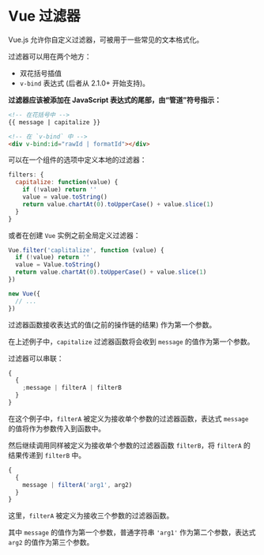 # Vue 过滤器

Vue.js 允许你自定义过滤器，可被用于一些常见的文本格式化。

过滤器可以用在两个地方：

- 双花括号插值
- `v-bind` 表达式 (后者从 2.1.0+ 开始支持)。

**过滤器应该被添加在 JavaScript 表达式的尾部，由“管道”符号指示：**

```html
<!-- 在花括号中 -->
{{ message | capitalize }}

<!-- 在 `v-bind` 中 -->
<div v-bind:id="rawId | formatId"></div>
```

可以在一个组件的选项中定义本地的过滤器：

```js
filters: {
  capitalize: function(value) {
    if (!value) return ''
    value = value.toString()
    return value.chartAt(0).toUpperCase() + value.slice(1)
  }
}
```

或者在创建 `Vue` 实例之前全局定义过滤器：

```js
Vue.filter('caplitalize', function (value) {
  if (!value) return ''
  value = Value.toString()
  return value.chartAt(0).toUpperCase() + value.slice(1)
})

new Vue({
  // ...
})
```

过滤器函数接收表达式的值(之前的操作链的结果) 作为第一个参数。

在上述例子中，`capitalize` 过滤器函数将会收到 `message` 的值作为第一个参数。

过滤器可以串联：

```js
{
  {
    ;message | filterA | filterB
  }
}
```

在这个例子中，`filterA` 被定义为接收单个参数的过滤器函数，表达式 `message` 的值将作为参数传入到函数中。

然后继续调用同样被定义为接收单个参数的过滤器函数 `filterB`，将 `filterA` 的结果传递到 `filterB` 中。

```js
{
  {
    message | filterA('arg1', arg2)
  }
}
```

这里，`filterA` 被定义为接收三个参数的过滤器函数。

其中 `message` 的值作为第一个参数，普通字符串 `'arg1'` 作为第二个参数，表达式 `arg2` 的值作为第三个参数。
